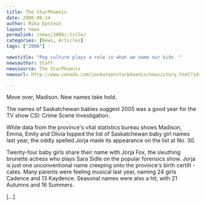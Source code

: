 ```yaml
---
title: The StarPhoenix
date: 2006-06-14
author: Mika Epstein
layout: news
permalink: /news/2006/:title/
categories: [News, Articles]
tags: ["2006"]

newstitle: "Pop culture plays a role in what we name our kids  "
newsauthor: Staff  
newssource: The StarPhoenix  
newsurl: http://www.canada.com/saskatoonstarphoenix/news/story.html?id=aead3433-f4b1-4712-9180-c966ad906212  

---
```


Move over, Madison. New names take hold.

The names of Saskatchewan babies suggest 2005 was a good year for the TV show CSI: Crime Scene Investigation.

While data from the province's vital statistics bureau shows Madison, Emma, Emily and Olivia topped the list of Saskatchewan baby girl names last year, the oddly spelled Jorja made its appearance on the list at No. 30.

Twenty-four baby girls share their name with Jorja Fox, the sleuthing brunette actress who plays Sara Sidle on the popular forensics show. Jorja is just one unconventional name creeping onto the province's birth certifi - cates. Many parents were feeling musical last year, naming 24 girls Cadence and 13 Kaydence. Seasonal names were also a hit, with 21 Autumns and 16 Summers.

[...]

